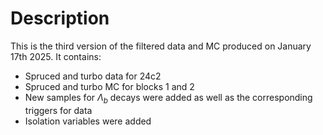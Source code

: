 # Description

This is the third version of the filtered data and MC produced on January 17th 2025.
It contains:

- Spruced and turbo data for 24c2
- Spruced and turbo MC for blocks 1 and 2
- New samples for $\Lambda_b$ decays were added as well as the corresponding triggers for data
- Isolation variables were added
